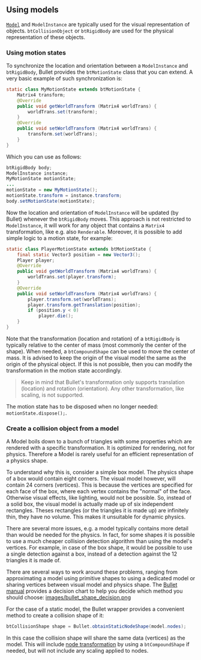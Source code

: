 ## <a id="Using_models"></a>Using models ##
[`Model`](https://github.com/libgdx/libgdx/wiki/Models) and `ModelInstance` are typically used for the visual representation of objects. `btCollisionObject` or `btRigidBody` are used for the physical representation of these objects.

### <a id="Using_motion_states"></a>Using motion states ###
To synchronize the location and orientation between a `ModelInstance` and `btRigidBody`, Bullet provides the `btMotionState` class that you can extend. A very basic example of such synchronization is:
```java
static class MyMotionState extends btMotionState {
    Matrix4 transform;
    @Override
    public void getWorldTransform (Matrix4 worldTrans) {
        worldTrans.set(transform);
    }
    @Override
    public void setWorldTransform (Matrix4 worldTrans) {
        transform.set(worldTrans);
    }
}
```
Which you can use as follows:
```java
btRigidBody body;
ModelInstance instance;
MyMotionState motionState;
...
motionState = new MyMotionState();
motionState.transform = instance.transform;
body.setMotionState(motionState);
```
Now the location and orientation of `ModelInstance` will be updated (by Bullet) whenever the `btRigidBody` moves. This approach is not restricted to `ModelInstance`, it will work for any object that contains a `Matrix4` transformation, like e.g. also `Renderable`. Moreover, it is possible to add simple logic to a motion state, for example:
```java
static class PlayerMotionState extends btMotionState {
    final static Vector3 position = new Vector3();
    Player player;
    @Override
    public void getWorldTransform (Matrix4 worldTrans) {
        worldTrans.set(player.transform);
    }
    @Override
    public void setWorldTransform (Matrix4 worldTrans) {
        player.transform.set(worldTrans);
        player.transform.getTranslation(position);
        if (position.y < 0)
            player.die();
    }
}
```
Note that the transformation (location and rotation) of a `btRigidBody` is typically relative to the center of mass (most commonly the center of the shape). When needed, a `btCompoundShape` can be used to move the center of mass. It is advised to keep the origin of the visual model the same as the origin of the physical object. If this is not possible, then you can modify the transformation in the motion state accordingly.

> Keep in mind that Bullet's transformation only supports translation (location) and rotation (orientation). Any other transformation, like scaling, is not supported.

The motion state has to be disposed when no longer needed: `motionState.dispose();`. 

### <a id="Create_a_collision_object_from_a_model"></a>Create a collision object from a model ###
A Model boils down to a bunch of triangles with some properties which are rendered with a specific transformation. It is optimized for rendering, not for physics. Therefore a Model is rarely useful for an efficient representation of a physics shape.

To understand why this is, consider a simple box model. The physics shape of a box would contain eight corners. The visual model however, will contain 24 corners (vertices). This is because the vertices are specified for each face of the box, where each vertex contains the "normal" of the face. Otherwise visual effects, like lighting, would not be possible. So, instead of a solid box, the visual model is actually made up of six independent rectangles. Theses rectangles (or the triangles it is made up) are infinitely thin, they have no volume. This makes it unsuitable for dynamic physics.

There are several more issues, e.g. a model typically contains more detail than would be needed for the physics. In fact, for some shapes it is possible to use a much cheaper collision detection algorithm than using the model's vertices. For example, in case of the box shape, it would be possible to use a single detection against a box, instead of a detection against the 12 triangles it is made of.

There are several ways to work around these problems, ranging from approximating a model using primitive shapes to using a dedicated model or sharing vertices between visual model and physics shape. The [Bullet manual](https://github.com/erwincoumans/bullet2/blob/master/Bullet_User_Manual.pdf?raw=true)
provides a decision chart to help you decide which method you should choose:
[images/bullet_shape_decision.png](images/bullet_shape_decision.png)

For the case of a static model, the Bullet wrapper provides a convenient method to create a collision shape of it:
```java
btCollisionShape shape = Bullet.obtainStaticNodeShape(model.nodes);
```
In this case the collision shape will share the same data (vertices) as the model. This will include [node transformation](https://github.com/libgdx/libgdx/wiki/Models#node-transformation) by using a `btCompoundShape` if needed, but will not include any scaling applied to nodes.
